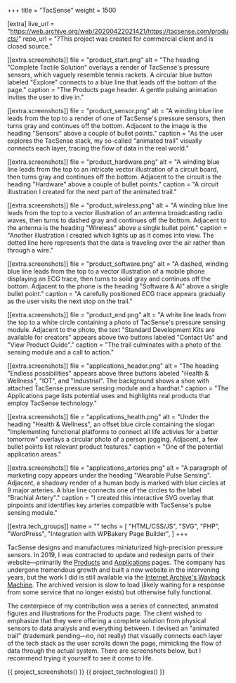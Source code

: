 +++
title = "TacSense"
weight = 1500

[extra]
live_url = "https://web.archive.org/web/20200422021421/https://tacsense.com/products/"
repo_url = "?This project was created for commercial client and is closed source."

[[extra.screenshots]]
file = "product_start.png"
alt = "The heading \"Complete Tactile Solution\" overlays a render of TacSense's pressure sensors, which vaguely resemble tennis rackets. A circular blue button labeled \"Explore\" connects to a blue line that leads off the bottom of the page."
caption = "The Products page header. A gentle pulsing animation invites the user to dive in."

[[extra.screenshots]]
file = "product_sensor.png"
alt = "A winding blue line leads from the top to a render of one of TacSense's pressure sensors, then turns gray and continues off the bottom. Adjacent to the image is the heading \"Sensors\" above a couple of bullet points."
caption = "As the user explores the TacSense stack, my so-called \"animated trail\" visually connects each layer, tracing the flow of data in the real world."

[[extra.screenshots]]
file = "product_hardware.png"
alt = "A winding blue line leads from the top to an intricate vector illustration of a circuit board, then turns gray and continues off the bottom. Adjacent to the circuit is the heading \"Hardware\" above a couple of bullet points."
caption = "A circuit illustration I created for the next part of the animated trail."

[[extra.screenshots]]
file = "product_wireless.png"
alt = "A winding blue line leads from the top to a vector illustration of an antenna broadcasting radio waves, then turns to dashed gray and continues off the bottom. Adjacent to the antenna is the heading \"Wireless\" above a single bullet point."
caption = "Another illustration I created which lights up as it comes into view. The dotted line here represents that the data is traveling over the air rather than through a wire."

[[extra.screenshots]]
file = "product_software.png"
alt = "A dashed, winding blue line leads from the top to a vector illustration of a mobile phone displaying an ECG trace, then turns to solid gray and continues off the bottom. Adjacent to the phone is the heading \"Software & AI\" above a single bullet point."
caption = "A carefully positioned ECG trace appears gradually as the user visits the next stop on the trail."

[[extra.screenshots]]
file = "product_end.png"
alt = "A white line leads from the top to a white circle containing a photo of TacSense's pressure sensing module. Adjacent to the photo, the text \"Standard Development Kits are available for creators\" appears above two buttons labeled \"Contact Us\" and \"View Product Guide\"."
caption = "The trail culminates with a photo of the sensing module and a call to action."

[[extra.screenshots]]
file = "applications_header.png"
alt = "The heading \"Endless possibilities\" appears above three buttons labeled \"Health & Wellness\", \"IOT\", and \"Industrial\". The background shows a shoe with attached TacSense pressure sensing module and a hardhat."
caption = "The Applications page lists potential uses and highlights real products that employ TacSense technology."

[[extra.screenshots]]
file = "applications_health.png"
alt = "Under the heading \"Health & Wellness\", an offset blue circle containing the slogan \"Implementing functional platforms to connect all life activies for a better tomorrow\" overlays a circular photo of a person jogging. Adjacent, a few bullet points list relevant product features."
caption = "One of the potential application areas."

[[extra.screenshots]]
file = "applications_arteries.png"
alt = "A paragraph of marketing copy appears under the heading \"Wearable Pulse Sensing\". Adjacent, a shadowy render of a human body is marked with blue circles at 9 major arteries. A blue line connects one of the circles to the label \"Brachial Artery\"."
caption = "I created this interactive SVG overlay that pinpoints and identifies key arteries compatible with TacSense's pulse sensing module."

[[extra.tech_groups]]
name = ""
techs = [
    "HTML/CSS/JS",
    "SVG",
    "PHP",
    "WordPress",
    "Integration with WPBakery Page Builder",
]
+++

TacSense designs and manufactures miniaturized high-precision pressure sensors. In 2019, I was contracted to update and redesign parts of their website—primarily the [Products](https://web.archive.org/web/20200422021421/https://tacsense.com/products/) and [Applications](https://web.archive.org/web/20200422022127/https://tacsense.com/applications/) pages. The company has undergone tremendous growth and built a new website in the intervening years, but the work I did is still available via the [Internet Archive's Wayback Machine](https://archive.org/web/). The archived version is slow to load (likely waiting for a response from some service that no longer exists) but otherwise fully functional.

The centerpiece of my contribution was a series of connected, animated figures and illustrations for the Products page. The client wished to emphasize that they were offering a complete solution from physical sensors to data analysis and everything between. I devised an \"animated trail\" (trademark pending—no, not really) that visually connects each layer of the tech stack as the user scrolls down the page, mimicking the flow of data through the actual system. There are screenshots below, but I recommend trying it yourself to see it come to life.

{{ project_screenshots() }}
{{ project_technologies() }}

